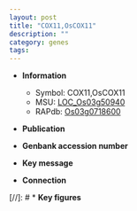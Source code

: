```yaml
---
layout: post
title: "COX11,OsCOX11"
description: ""
category: genes
tags: 
---
```


* **Information**  
    + Symbol: COX11,OsCOX11  
    + MSU: [LOC_Os03g50940](http://rice.uga.edu/cgi-bin/ORF_infopage.cgi?orf=LOC_Os03g50940)  
    + RAPdb: [Os03g0718600](http://rapdb.dna.affrc.go.jp/viewer/gbrowse_details/irgsp1?name=Os03g0718600)  

* **Publication**  

* **Genbank accession number**  

* **Key message**  

* **Connection**  

[//]: # * **Key figures**  


